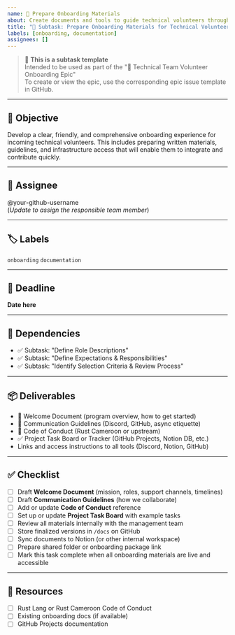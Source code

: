 ```yaml
---
name: 📝 Prepare Onboarding Materials
about: Create documents and tools to guide technical volunteers through onboarding.
title: "📝 Subtask: Prepare Onboarding Materials for Technical Volunteers"
labels: [onboarding, documentation]
assignees: []
---
```


> 📣 **This is a subtask template**  
> Intended to be used as part of the "📣 Technical Team Volunteer Onboarding Epic"  
> To create or view the epic, use the corresponding epic issue template in GitHub.

---

## 🎯 Objective

Develop a clear, friendly, and comprehensive onboarding experience for incoming technical volunteers. This includes preparing written materials, guidelines, and infrastructure access that will enable them to integrate and contribute quickly.

---

## 👤 Assignee

@your-github-username  
(*Update to assign the responsible team member*)

---

## 🏷️ Labels

`onboarding` `documentation`

---

## 📅 Deadline

**Date here**

---

## 🔗 Dependencies

- ✅ Subtask: "Define Role Descriptions"
- ✅ Subtask: "Define Expectations & Responsibilities"
- ✅ Subtask: "Identify Selection Criteria & Review Process"

---

## 📦 Deliverables

- 📄 Welcome Document (program overview, how to get started)
- 📄 Communication Guidelines (Discord, GitHub, async etiquette)
- 📄 Code of Conduct (Rust Cameroon or upstream)
- ✅ Project Task Board or Tracker (GitHub Projects, Notion DB, etc.)
- Links and access instructions to all tools (Discord, Notion, GitHub)

---

## ✅ Checklist

- [ ] Draft **Welcome Document** (mission, roles, support channels, timelines)
- [ ] Draft **Communication Guidelines** (how we collaborate)
- [ ] Add or update **Code of Conduct** reference
- [ ] Set up or update **Project Task Board** with example tasks
- [ ] Review all materials internally with the management team
- [ ] Store finalized versions in `/docs` on GitHub
- [ ] Sync documents to Notion (or other internal workspace)
- [ ] Prepare shared folder or onboarding package link
- [ ] Mark this task complete when all onboarding materials are live and accessible

---

## 📘 Resources

- [ ] Rust Lang or Rust Cameroon Code of Conduct
- [ ] Existing onboarding docs (if available)
- [ ] GitHub Projects documentation
